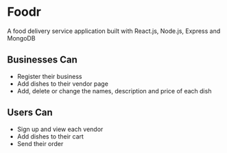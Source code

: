 # Foodr

A food delivery service application built with React.js, Node.js, Express and MongoDB

## Businesses Can
- Register their business
- Add dishes to their vendor page
- Add, delete or change the names, description and price of each dish

## Users Can
- Sign up and view each vendor
- Add dishes to their cart
- Send their order
